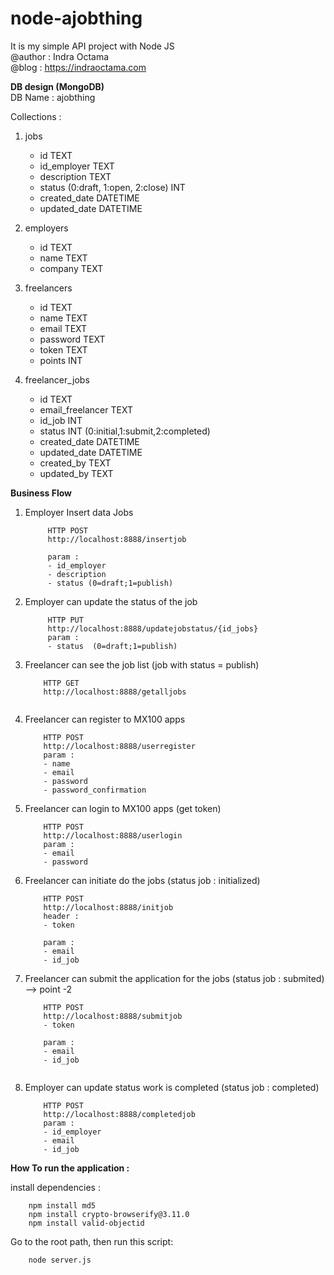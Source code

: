 # node-ajobthing
It is my simple API project with Node JS        
@author : Indra Octama      
@blog : https://indraoctama.com       

**DB design (MongoDB)**        
DB Name : ajobthing         

Collections :       
1. jobs   
   - id TEXT     
   - id_employer TEXT        
   - description   TEXT     
   - status (0:draft, 1:open, 2:close) INT      
   - created_date DATETIME      
   - updated_date DATETIME      
        
2. employers     
   - id TEXT            
   - name TEXT                        
   - company  TEXT        
      
3. freelancers
   - id TEXT           
   - name   TEXT         
   - email TEXT               
   - password TEXT      
   - token TEXT              
   - points INT              
   
4. freelancer_jobs  
   - id TEXT     
   - email_freelancer TEXT  
   - id_job INT 
   - status INT (0:initial,1:submit,2:completed)        
   - created_date DATETIME          
   - updated_date  DATETIME         
   - created_by TEXT        
   - updated_by TEXT        
   
**Business Flow**

1. Employer Insert data Jobs 
   ```
        HTTP POST       
        http://localhost:8888/insertjob     
        
        param :
        - id_employer   
        - description       
        - status (0=draft;1=publish)        

   ```      
2. Employer can update the status of the job
   ```
        HTTP PUT        
        http://localhost:8888/updatejobstatus/{id_jobs}         
        param :
        - status  (0=draft;1=publish)         

   ``` 

3. Freelancer can see the job list (job with status = publish)
    ```
        HTTP GET 
        http://localhost:8888/getalljobs        
  
    ```     
    
4. Freelancer can register to MX100 apps        
    ```
        HTTP POST
        http://localhost:8888/userregister      
        param :
        - name  
        - email 
        - password
        - password_confirmation         

    ```

5. Freelancer can login to MX100 apps (get token)
    ```
        HTTP POST
        http://localhost:8888/userlogin      
        param :
        - email 
        - password       
    
    ```

6. Freelancer can initiate do the jobs (status job : initialized)
    ```
        HTTP POST   
        http://localhost:8888/initjob       
        header :        
        - token     
           
        param :     
        - email         
        - id_job             
    
    ```

7. Freelancer can submit the application for the jobs (status job : submited) --> point -2
    ```
        HTTP POST
        http://localhost:8888/submitjob
        - token     
                   
        param :     
        - email         
        - id_job  
        

    ```

8. Employer can update status work is completed (status job : completed)
    ```
        HTTP POST   
        http://localhost:8888/completedjob  
        param :
        - id_employer
        - email     
        - id_job              
    ```
          

**How To run the application :**        

install dependencies :
```
    npm install md5
    npm install crypto-browserify@3.11.0  
    npm install valid-objectid

```

Go to the root path, then run this script:      
```
    node server.js

```
